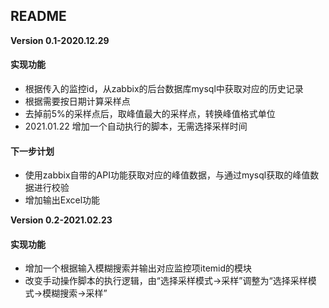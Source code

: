 ## README
**Version 0.1-2020.12.29**
#### 实现功能
- 根据传入的监控id，从zabbix的后台数据库mysql中获取对应的历史记录
- 根据需要按日期计算采样点
- 去掉前5%的采样点后，取峰值最大的采样点，转换峰值格式单位
- 2021.01.22 增加一个自动执行的脚本，无需选择采样时间
#### 下一步计划
- 使用zabbix自带的API功能获取对应的峰值数据，与通过mysql获取的峰值数据进行校验
- 增加输出Excel功能

**Version 0.2-2021.02.23**
#### 实现功能
- 增加一个根据输入模糊搜索并输出对应监控项itemid的模块
- 改变手动操作脚本的执行逻辑，由“选择采样模式->采样”调整为“选择采样模式->模糊搜索->采样”
